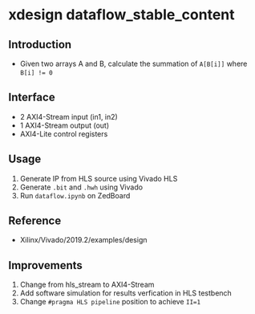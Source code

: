 # xdesign dataflow_stable_content

## Introduction
* Given two arrays A and B, calculate the summation of `A[B[i]]` where `B[i] != 0`

## Interface
* 2 AXI4-Stream input (in1, in2)
* 1 AXI4-Stream output (out)
* AXI4-Lite control registers

## Usage
1. Generate IP from HLS source using Vivado HLS
2. Generate `.bit` and `.hwh` using Vivado
3. Run `dataflow.ipynb` on ZedBoard

## Reference
* Xilinx/Vivado/2019.2/examples/design

## Improvements
1. Change from hls_stream to AXI4-Stream
2. Add software simulation for results verfication in HLS testbench
3. Change `#pragma HLS pipeline` position to achieve `II=1`

